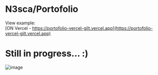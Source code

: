 # N3sca/Portofolio

View example:
<br />
[ON Vercel - https://portofolio-vercel-gilt.vercel.app](https://portofolio-vercel-gilt.vercel.app)

# Still in progress... :)
![image](https://github.com/N3sca/Portofolio/assets/62601767/406c41dc-60ff-4008-985d-359ccf24d3ea)
